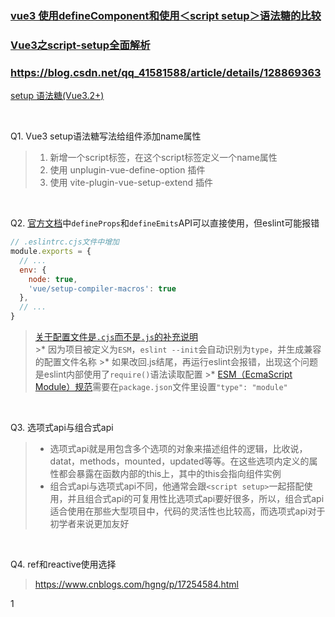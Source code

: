 <!--
 * @Descripttion: 
 * @version: 
 * @Author: chenpengfei
 * @Date: 2023-03-06 16:44:36
 * @LastEditors: chenpengfei
 * @LastEditTime: 2023-03-10 13:26:27
-->

### [vue3 使用defineComponent和使用＜script setup＞语法糖的比较](https://blog.csdn.net/weixin_43993121/article/details/125084148)
### [Vue3之script-setup全面解析](https://www.jianshu.com/p/5096bfb42e5a)
### https://blog.csdn.net/qq_41581588/article/details/128869363

[setup 语法糖(Vue3.2+)](https://cn.vuejs.org/api/sfc-script-setup.html)

<br />

Q1. Vue3 setup语法糖写法给组件添加name属性
  >1. 新增一个script标签，在这个script标签定义一个name属性
  >2. 使用 unplugin-vue-define-option 插件
  >3. 使用 vite-plugin-vue-setup-extend 插件

<br />

Q2. [官方文档](https://cn.vuejs.org/api/sfc-script-setup.html#defineprops-defineemits)中```defineProps```和```defineEmits```API可以直接使用，但eslint可能报错
  ```js
  // .eslintrc.cjs文件中增加
  module.exports = {
    // ...
    env: {
      node: true,
      'vue/setup-compiler-macros': true
    },
    // ...
  }
  ```
  > [关于配置文件是```.cjs```而不是```.js```的补充说明](https://blog.csdn.net/qq_36262295/article/details/127058708)  
    >* 因为项目被定义为```ESM```，```eslint --init```会自动识别为```type```，并生成兼容的配置文件名称
    >* 如果改回.js结尾，再运行eslint会报错，出现这个问题是eslint内部使用了```require()```语法读取配置
    >* [ESM（EcmaScript Module）规范](https://tc39.es/ecma262/)需要在```package.json```文件里设置```"type": "module"```

<br />

Q3. 选项式api与组合式api
  > * 选项式api就是用包含多个选项的对象来描述组件的逻辑，比收说，datat，methods，mounted，updated等等。在这些选项内定义的属性都会暴露在函数内部的this上，其中的this会指向组件实例
  > * 组合式api与选项式api不同，他通常会跟```<script setup>```一起搭配使用，并且组合式api的可复用性比选项式api要好很多，所以，组合式api适合使用在那些大型项目中，代码的灵活性也比较高，而选项式api对于初学者来说更加友好

<br />

Q4. ref和reactive使用选择
  > https://www.cnblogs.com/hgng/p/17254584.html

1